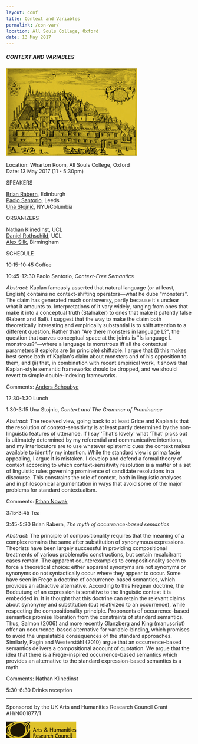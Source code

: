 ```yaml
---
layout: conf
title: Context and Variables
permalink: /con-var/
location: All Souls College, Oxford
date: 13 May 2017
---
```



##### CONTEXT AND VARIABLES





![ASC](/asc.jpeg)

Location: Wharton Room, All Souls College, Oxford <br>
Date: 13 May 2017 (11 - 5:30pm)


<div class="title"> SPEAKERS </div>

[Brian Rabern](http://brianrabern.net/), Edinburgh <br>
[Paolo Santorio](http://paolosantorio.net/), Leeds <br>
[Una Stojnić](http://www.unastojnic.com/), NYU/Columbia

<div class="title"> ORGANIZERS </div>

Nathan Klinedinst, UCL <br>
[Daniel Rothschild](http://danielrothschild.com/), UCL <br>
[Alex Silk](http://www-personal.umich.edu/~asilk/Alex_Silk/home.html), Birmingham

<div class="title"> SCHEDULE </div>

<span class ="titleblack"> 10:15-10:45 Coffee </span>

<span class ="titleblack"> 10:45-12:30 Paolo Santorio, *Context-Free Semantics* </span>

*Abstract*: Kaplan famously asserted that natural language (or at least, English) contains no context-shifting operators—what he dubs "monsters". The claim has generated much controversy, partly because it's unclear what it amounts to. Interpretations of it vary widely, ranging from ones that make it into a conceptual truth (Stalnaker) to ones that make it patently false (Rabern and Ball). I suggest that the way to make the claim both theoretically interesting and empirically substantial is to shift attention to a different question. Rather than "Are there monsters in language L?", the question that carves conceptual space at the joints is "Is language L monstrous?"—where a language is monstrous iff all the contextual parameters it exploits are (in principle) shiftable. I argue that (i) this makes best sense both of Kaplan's claim about monsters and of his opposition to them, and (ii) that, in combination with recent empirical work, it shows that Kaplan-style semantic frameworks should be dropped, and we should revert to simple double-indexing frameworks.

Comments: [Anders Schoubye](http://schoubye.org/)


<span class ="titleblack">12:30-1:30 Lunch </span>

<span class ="titleblack">1:30-3:15 Una Stojnic, *Context and The Grammar of Prominence* </span>

*Abstract*: The received view, going back to at least Grice and Kaplan is that the resolution of context-sensitivity is at least partly determined by the non-linguistic features of utterance. If I say 'That's lovely' what 'That' picks out is ultimately determined by my referential and communicative intentions, and my interlocutors are to use whatever epistemic cues the context makes available to identify my intention. While the standard view is prima facie appealing, I argue it is mistaken. I develop and defend a formal theory of context according to which context-sensitivity resolution is a matter of a set of linguistic rules governing prominence of candidate resolutions in a discourse. This constrains the role of context, both in linguistic analyses and in philosophical argumentation in ways that avoid some of the major problems for standard contextualism.

Comments: [Ethan Nowak](http://www.ethannowak.net/)

<span class ="titleblack"> 3:15-3:45 Tea </span>

<span class ="titleblack"> 3:45-5:30 Brian Rabern, *The myth of occurrence-based semantics* </span>

*Abstract*: The principle of compositionality requires that the meaning of a complex remains the same after substitution of synonymous expressions. Theorists have been largely successful in providing compositional treatments of various problematic constructions, but certain recalcitrant cases remain. The apparent counterexamples to compositionality seem to force a theoretical choice: either apparent synonyms are not synonyms or synonyms do not syntactically occur where they appear to occur. Some have seen in Frege a doctrine of occurrence-based semantics, which provides an attractive alternative. According to this Fregean doctrine, the Bedeutung of an expression is sensitive to the linguistic context it is embedded in. It is thought that this doctrine can retain the relevant claims about synonymy and substitution (but relativized to an occurrence), while respecting the compositionality principle. Proponents of occurrence-based semantics promise liberation from the constraints of standard semantics. Thus, Salmon (2006) and more recently Glanzberg and King (manuscript) offer an occurrence-based alternative for variable-binding, which promises to avoid the unpalatable consequences of the standard approaches. Similarly, Pagin and Westerståhl (2010) argue that an occurrence-based semantics delivers a compositional account of quotation. We argue that the idea that there is a Frege-inspired occurrence-based semantics which provides an alternative to the standard expression-based semantics is a myth.

Comments: Nathan Klinedinst

<span class ="titleblack"> 5:30-6:30 Drinks reception </span>

---

Sponsored by the UK Arts and Humanities Research Council Grant AH/N001877/1

![AHRC](/AHRCmustard.jpg)
